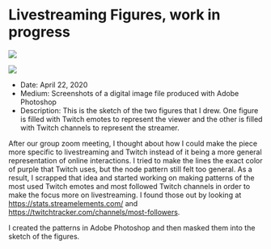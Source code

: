 # Livestreaming Figures, work in progress


![]({{site.baseurl}}/https://github.com/michaeltaskin/documentation-of-practice/blob/master/in-process-work/practiceone.jpg)

![]({{site.baseurl}}/https://github.com/michaeltaskin/documentation-of-practice/blob/master/in-process-work/practicetwo.png)


- Date: April 22, 2020
- Medium: Screenshots of a digital image file produced with Adobe Photoshop
- Description: This is the sketch of the two figures that I drew. One figure is filled with Twitch emotes to represent the viewer and the other is filled with Twitch channels to represent the streamer.

After our group zoom meeting, I thought about how I could make the piece more specific to livestreaming and Twitch instead of it being a more general representation of online interactions. I tried to make the lines the exact color of purple that Twitch uses, but the node pattern still felt too general. As a result, I scrapped that idea and started working on making patterns of the most used Twitch emotes and most followed Twitch channels in order to make the focus more on livestreaming. I found those out by looking at https://stats.streamelements.com/ and https://twitchtracker.com/channels/most-followers.

I created the patterns in Adobe Photoshop and then masked them into the sketch of the figures.
